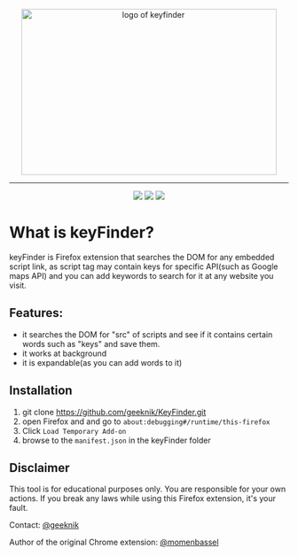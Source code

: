 <p align="center">
  <img width="460" height="300" alt="logo of keyfinder" src="https://raw.githubusercontent.com/geeknik/keyFinder/master/css/icon.png">
</p>
<hr></hr>

<p align="center">
<img src="https://img.shields.io/badge/Firefox-126+-orange"/>
<img src="https://img.shields.io/github/license/momenbasel/keyFinder"/>
<img src="https://img.shields.io/github/downloads/geeknik/keyFinder/total.svg"/>
</p>


# What is keyFinder?
keyFinder is Firefox extension that searches the DOM for any embedded script link, as script tag may contain keys for specific API(such as Google maps API) and you can add keywords to search for it at any website you visit.


## Features:
* it searches the DOM for "src" of scripts and see if it contains certain words such as "keys" and save them.
* it works at background
* it is expandable(as you can add words to it)


## Installation

1. git clone https://github.com/geeknik/KeyFinder.git
2. open Firefox and and go to `about:debugging#/runtime/this-firefox`
3. Click `Load Temporary Add-on`
4. browse to the `manifest.json` in the keyFinder folder


## Disclaimer
This tool is for educational purposes only. You are responsible for your own actions. If you break any laws while using this Firefox extension, it's your fault.

Contact:
[@geeknik](https://twitter.com/geeknik)

Author of the original Chrome extension: [@momenbassel](https://twitter.com/@momenbassel)
